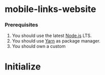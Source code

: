 # mobile-links-website

### Prerequisites

1. You should use the latest [Node.js](https://nodejs.org/en/download/) LTS.
2. You should use [Yarn](https://classic.yarnpkg.com/en/docs/install) as package manager.
3. You should own a custom

# Initialize
